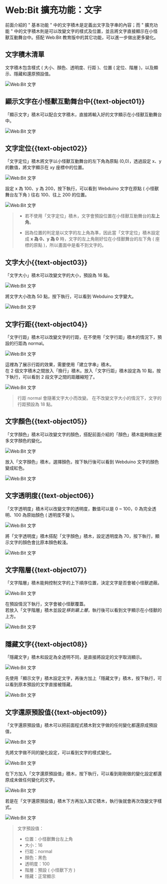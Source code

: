 # Web:Bit 擴充功能：文字

前面介紹的 " 基本功能 " 中的文字積木是定義出文字及字串的內容；而 " 擴充功能 " 中的文字積木則是可以改變文字的樣式及位置，並且將文字直接顯示在小怪獸互動舞台中。搭配 Web:Bit 教育版中的其它功能，可以進一步做出更多變化。

## 文字積木清單

文字積木包含樣式 ( 大小、顏色、透明度、行距 )、位置 ( 定位、階層 )，以及顯示、隱藏和還原預設值。

![Web:Bit 文字](../../../../media/zh-tw/education/extension/text-object-01.jpg)

## 顯示文字在小怪獸互動舞台中{{text-object01}}

「顯示文字」積木可以配合文字積木，直接將輸入好的文字顯示在小怪獸互動舞台中。

![Web:Bit 文字](../../../../media/zh-tw/education/extension/text-object-02.jpg)

## 文字定位{{text-object02}}

「文字定位」積木將文字以小怪獸互動舞台的左下角為原點 (0,0)，透過設定 x、y 的數值，將文字顯示在 xy 座標中的位置。

![Web:Bit 文字](../../../../media/zh-tw/education/extension/text-object-03.jpg)

設定 x 為 100、y 為 200，按下執行，可以看到 Webduino 文字在原點 ( 小怪獸舞台左下角 ) 往右 100、往上 200 的位置。

![Web:Bit 文字](../../../../media/zh-tw/education/extension/text-object-04.jpg)

> - 若不使用「文字定位」積木，文字會預設位置在小怪獸互動舞台的**左上角**。
>
> - 因為位置的判定是以文字的左上角為準，因此當「文字定位」積木設定成 **x 為 0、y 為 0** 時，文字的左上角剛好位在小怪獸舞台的左下角 ( 座標的原點 )，所以畫面中是看不到文字的。

## 文字大小{{text-object03}}

「文字大小」積木可以改變文字的大小，預設為 16 點。

![Web:Bit 文字](../../../../media/zh-tw/education/extension/text-object-05.jpg)

將文字大小改為 50 點，按下執行，可以看到 Webduino 文字變大。

![Web:Bit 文字](../../../../media/zh-tw/education/extension/text-object-06.jpg)

## 文字行距{{text-object04}}

「文字行距」積木可以改變文字的行距，在不使用「文字行距」積木的情況下，預設的行距為 normal。

![Web:Bit 文字](../../../../media/zh-tw/education/extension/text-object-07.jpg)

這裡為了展示行距的效果，需要使用「建立字串」積木。  
在 2 個文字積木之間放入「換行」積木。放入「文字行距」積木設定為 10 點，按下執行，可以看到 2 段文字之間的距離縮短了。

![Web:Bit 文字](../../../../media/zh-tw/education/extension/text-object-08.jpg)

> 行距 normal 會隨著文字大小而改變。
在不改變文字大小的情況下，文字的行距預設為 18 點。

## 文字顏色{{text-object05}}

「文字顏色」積木可以改變文字的顏色，搭配前面介紹的「顏色」積木能夠做出更多文字顏色的變化。

![Web:Bit 文字](../../../../media/zh-tw/education/extension/text-object-09.jpg)

放入「文字顏色」積木，選擇顏色，按下執行後可以看到 Webduino 文字的顏色變成紅色。

![Web:Bit 文字](../../../../media/zh-tw/education/extension/text-object-10.jpg)

## 文字透明度{{text-object06}}

「文字透明度」積木可以改變文字的透明度，數值可以是 0 ~ 100，0 為完全透明、100 為原始顏色 ( 透明度不變 )。

![Web:Bit 文字](../../../../media/zh-tw/education/extension/text-object-11.jpg)

將「文字透明度」積木搭配「文字顏色」積木，設定透明度為 70，按下執行，顯示文字的顏色會比原本顏色較淺。

![Web:Bit 文字](../../../../media/zh-tw/education/extension/text-object-12.jpg)

## 文字階層{{text-object07}}

「文字階層」積木能夠控制文字的上下順序位置，決定文字是否會被小怪獸遮蔽。

![Web:Bit 文字](../../../../media/zh-tw/education/extension/text-object-13.jpg)

在預設情況下執行，文字會被小怪獸覆蓋。  
若放入「文字階層」積木並設定*移到最上層*，執行後可以看到文字顯示在小怪獸的上方。

![Web:Bit 文字](../../../../media/zh-tw/education/extension/text-object-14.jpg)

## 隱藏文字{{text-object08}}

「隱藏文字」積木和設定為全透明不同，是直接將設定的文字取消顯示。

![Web:Bit 文字](../../../../media/zh-tw/education/extension/text-object-15.jpg)

先使用「顯示文字」積木設定文字，再後方加上「隱藏文字」積木，按下執行，可以看到原本預設的文字直接被隱藏。

![Web:Bit 文字](../../../../media/zh-tw/education/extension/text-object-16.jpg)

## 文字還原預設值{{text-object09}}

「文字還原預設值」積木可以把前面程式積木對文字做的任何變化都還原成預設值，

![Web:Bit 文字](../../../../media/zh-tw/education/extension/text-object-17.jpg)

先將文字做不同的變化設定，可以看到文字的樣式變化。

![Web:Bit 文字](../../../../media/zh-tw/education/extension/text-object-18.jpg)

在下方加入「文字還原預設值」積木，按下執行，可以看到剛剛做的變化設定都還原成未做任何變化的文字。

![Web:Bit 文字](../../../../media/zh-tw/education/extension/text-object-19.jpg)

若是在「文字還原預設值」積木下方再加入其它積木，執行後就會再次改變文字樣式。

![Web:Bit 文字](../../../../media/zh-tw/education/extension/text-object-20.jpg)

> 文字預設值：
> - 位置：小怪獸舞台左上角
> - 大小：16
> - 行距：normal
> - 顏色：黑色
> - 透明度：100
> - 階層：預設 ( 小怪獸下方 )
> - 隱藏：正常顯示

